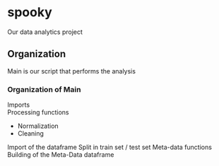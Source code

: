 # spooky
Our data analytics project
## Organization
Main is our script that performs the analysis

### Organization of Main
Imports <br>
Processing functions
- Normalization
- Cleaning

Import of the dataframe
Split in train set / test set
Meta-data functions
Building of the Meta-Data dataframe

